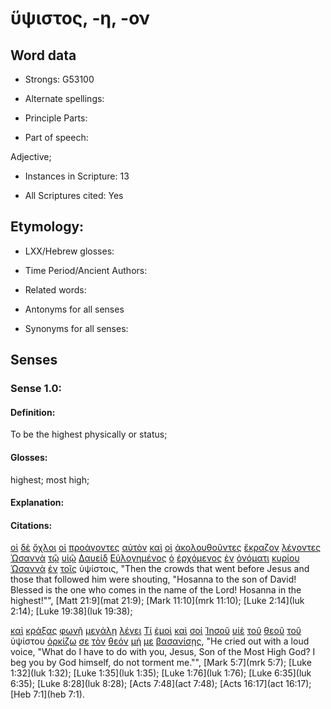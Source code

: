 # ὕψιστος, -η, -ον 

<!-- Status: S2=NeedsFinalCheck -->
<!-- Lexica used for edits: BDAG, FFM, LN, A-S -->

## Word data

* Strongs: G53100

* Alternate spellings:

* Principle Parts: 

* Part of speech: 

Adjective;

* Instances in Scripture: 13

* All Scriptures cited: Yes

## Etymology: 

* LXX/Hebrew glosses: 

* Time Period/Ancient Authors: 

* Related words: 

* Antonyms for all senses

* Synonyms for all senses: 

## Senses 

### Sense 1.0:

#### Definition: 

To be the highest physically or status;

#### Glosses:

highest; most high; 

#### Explanation:

#### Citations:

[οἱ](../G35880/01.md) [δὲ](../G11610/01.md) [ὄχλοι](../G37930/01.md) [οἱ](../G35880/01.md) [προάγοντες](../G42540/01.md) [αὐτὸν](../G08460/01.md) [καὶ](../G25320/01.md) [οἱ](../G35880/01.md) [ἀκολουθοῦντες](../G01900/01.md) [ἔκραζον](../G28960/01.md) [λέγοντες](../G30040/01.md) [Ὡσαννὰ](../G56140/01.md) [τῷ](../G35880/01.md) [υἱῷ](../G52070/01.md) [Δαυείδ](../G11380/01.md) [Εὐλογημένος](../G21270/01.md) [ὁ](../G35880/01.md) [ἐρχόμενος](../G20640/01.md) [ἐν](../G17220/01.md) [ὀνόματι](../G36860/01.md) [κυρίου](../G29620/01.md) [Ὡσαννὰ](../G56140/01.md) [ἐν](../G17220/01.md) [τοῖς](../G35880/01.md) ὑψίστοις, 
"Then the crowds that went before Jesus and those that followed him were shouting, "Hosanna to the son of David! Blessed is the one who comes in the name of the Lord! Hosanna in the highest!"", 
[Matt 21:9](mat 21:9);  [Mark 11:10](mrk 11:10);  [Luke 2:14](luk 2:14);  [Luke 19:38](luk 19:38);  


[καὶ](../G25320/01.md) [κράξας](../G28960/01.md) [φωνῇ](../G54560/01.md) [μεγάλῃ](../G31730/01.md) [λέγει](../G30040/01.md) [Τί](../G51010/01.md) [ἐμοὶ](../G14730/01.md) [καὶ](../G25320/01.md) [σοί](../G47710/01.md) [Ἰησοῦ](../G24240/01.md) [υἱὲ](../G52070/01.md) [τοῦ](../G35880/01.md) [θεοῦ](../G23160/01.md) [τοῦ](../G35880/01.md) ὑψίστου [ὁρκίζω](../G37260/01.md) [σε](../G47710/01.md) [τὸν](../G35880/01.md) [θεόν](../G23160/01.md) [μή](../G33610/01.md) [με](../G14730/01.md) [βασανίσῃς](../G09280/01.md), 
"He cried out with a loud voice, "What do I have to do with you, Jesus, Son of the Most High God? I beg you by God himself, do not torment me."", 
[Mark 5:7](mrk 5:7);  [Luke 1:32](luk 1:32);  [Luke 1:35](luk 1:35);  [Luke 1:76](luk 1:76);  [Luke 6:35](luk 6:35);  [Luke 8:28](luk 8:28);  [Acts 7:48](act 7:48);  [Acts 16:17](act 16:17);  [Heb 7:1](heb 7:1).  


